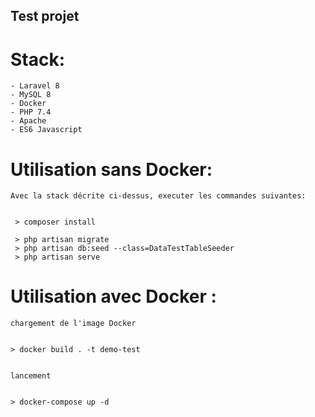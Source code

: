 ## Test projet 

  # Stack:
    - Laravel 8
    - MySQL 8
    - Docker
    - PHP 7.4
    - Apache
    - ES6 Javascript    
   
  # Utilisation sans Docker:
    Avec la stack décrite ci-dessus, executer les commandes suivantes:
    
   
     > composer install
     
     > php artisan migrate
     > php artisan db:seed --class=DataTestTableSeeder
     > php artisan serve
    
    
  # Utilisation avec Docker :
  
    chargement de l'image Docker
    
    
    > docker build . -t demo-test
   
    
    lancement
    
   
    > docker-compose up -d
   
